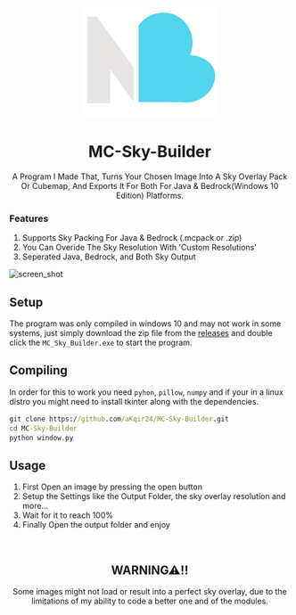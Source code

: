
<div align="center"><img src="resource/icon.png" height="200" ></img>
<h1>MC-Sky-Builder</h1>
<d>A Program I Made That, Turns Your Chosen Image Into A Sky Overlay Pack Or Cubemap, And Exports It For Both For Java & Bedrock(Windows 10 Edition) Platforms.</d>
</div>

<h3> Features </h3>
<ol>
    <li> Supports Sky Packing For Java & Bedrock (.mcpack or .zip) </li>
    <li> You Can Overide The Sky Resolution With 'Custom Resolutions' </li> 
    <li> Seperated Java, Bedrock, and Both Sky Output </li>
</ol>

![screen_shot](https://github.com/user-attachments/assets/76a35f6f-4f3d-43c9-b303-d3cb28388ac6)

## Setup
The program was only compiled in windows 10 and may not work in some systems, just simply download the zip file from the [releases](https://github.com/aKqir24/MC-Sky-Builder/releases) and double click the `MC_Sky_Builder.exe` to start the program.

## Compiling
In order for this to work you need `pyhon`, `pillow`, `numpy` and if your in a linux distro you might need to install tkinter along with the dependencies.


```bat
git clone https://github.com/aKqir24/MC-Sky-Builder.git
cd MC-Sky-Builder
python window.py
```

## Usage
1. First Open an image by pressing the open button
2. Setup the Settings like the Output Folder, the sky overlay resolution and more...
3. Wait for it to reach 100%
4. Finally Open the output folder and enjoy

<br>
<div align="center">
<h2>WARNING⚠!!</h2>
<d>Some images might not load or result into a perfect sky overlay, due to the limitations of my ability to code a better one and of the modules.</d>
</div>
